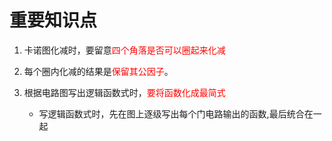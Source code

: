 # 重要知识点
1. 卡诺图化减时，要留意<font color=red>四个角落是否可以圈起来化减</font>  
2. 每个圈内化减的结果是<font color=red>保留其公因子</font>。  

3. 根据电路图写出逻辑函数式时，<font color=red>要将函数化成最简式</font>  
    - 写逻辑函数式时，先在图上逐级写出每个门电路输出的函数,最后统合在一起  
